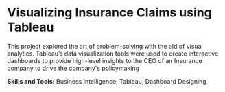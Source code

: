 # Visualizing Insurance Claims using Tableau

This project explored the art of problem-solving with the aid of visual analytics. Tableau’s data visualization tools were used to create interactive dashboards to provide high-level insights to the CEO of an Insurance company to drive the company's policymaking

**Skills and Tools:** Business Intelligence, Tableau, Dashboard Designing
